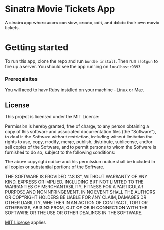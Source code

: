 
# Sinatra Movie Tickets App
A sinatra app where users can view, create, edit, and delete their own movie tickets.

# Getting started
To run this app, clone the repo and run `bundle install`. 
Then run `shotgun` to fire up a server. 
You should see the app running on `localhost:9393`.

### Prerequisites
You will need to have Ruby installed on your machine - Linux or Mac.

## License

This project is licensed under the MIT License:

Permission is hereby granted, free of charge, to any person obtaining a copy of this software and associated documentation files (the "Software"), to deal in the Software without restriction, including without limitation the rights to use, copy, modify, merge, publish, distribute, sublicense, and/or sell copies of the Software, and to permit persons to whom the Software is furnished to do so, subject to the following conditions:

The above copyright notice and this permission notice shall be included in all copies or substantial portions of the Software.

THE SOFTWARE IS PROVIDED "AS IS", WITHOUT WARRANTY OF ANY KIND, EXPRESS OR IMPLIED, INCLUDING BUT NOT LIMITED TO THE WARRANTIES OF MERCHANTABILITY, FITNESS FOR A PARTICULAR PURPOSE AND NONINFRINGEMENT. IN NO EVENT SHALL THE AUTHORS OR COPYRIGHT HOLDERS BE LIABLE FOR ANY CLAIM, DAMAGES OR OTHER LIABILITY, WHETHER IN AN ACTION OF CONTRACT, TORT OR OTHERWISE, ARISING FROM, OUT OF OR IN CONNECTION WITH THE SOFTWARE OR THE USE OR OTHER DEALINGS IN THE SOFTWARE.

[MIT License](https://opensource.org/licenses/MIT) applies
